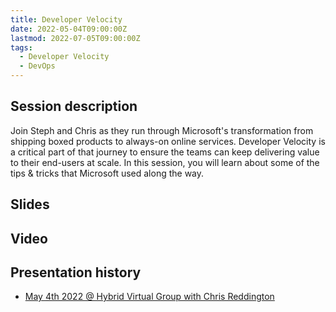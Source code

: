 ```yaml
---
title: Developer Velocity
date: 2022-05-04T09:00:00Z
lastmod: 2022-07-05T09:00:00Z
tags:
  - Developer Velocity
  - DevOps
---
```


## Session description
Join Steph and Chris as they run through Microsoft's transformation from shipping boxed products to always-on online services. Developer Velocity is a critical part of that journey to ensure the teams can keep delivering value to their end-users at scale. In this session, you will learn about some of the tips & tricks that Microsoft used along the way.

## Slides


## Video

## Presentation history
- [May 4th 2022 @ Hybrid Virtual Group with Chris Reddington](https://www.meetup.com/hybrid-virtual-group/)